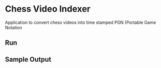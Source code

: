 # Chess Video Indexer
Application to convert chess videos into time stamped PGN (Portable Game Notation

## Run

## Sample Output




